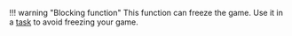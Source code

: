 !!! warning "Blocking function"
    This function can freeze the game.
    Use it in a [task](https://github.com/gnembon/fabric-carpet/blob/master/docs/scarpet/Full.md#taskfunction--args-task_threadexecutor-function--args) to avoid freezing your game.